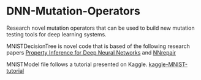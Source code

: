 # DNN-Mutation-Operators
Research novel mutation operators that can be used to build new mutation testing tools for deep learning systems.

MNISTDecisionTree is novel code that is based of the following research papers [Property Inference for Deep Neural Networks](https://arxiv.org/abs/1904.13215) and [NNrepair](https://arxiv.org/abs/2103.12535)

MNISTModel file follows a tutorial presented on Kaggle. [kaggle-MNIST-tutorial](https://www.kaggle.com/code/prashant111/mnist-deep-neural-network-with-keras#MNIST---Deep-Neural-Network-with-Keras)


